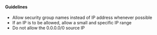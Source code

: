 #### Guidelines
  - Allow security group names instead of IP address whenever possible
  - If an IP is to be allowed, allow a small and specific IP range
  - Do not allow the 0.0.0.0/0 source IP
